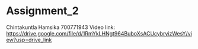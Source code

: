# Assignment_2
Chintakuntla Hamsika
700771943
Video link: https://drive.google.com/file/d/1RmYkLHNgt964BuboXsACUcybryizWesY/view?usp=drive_link
